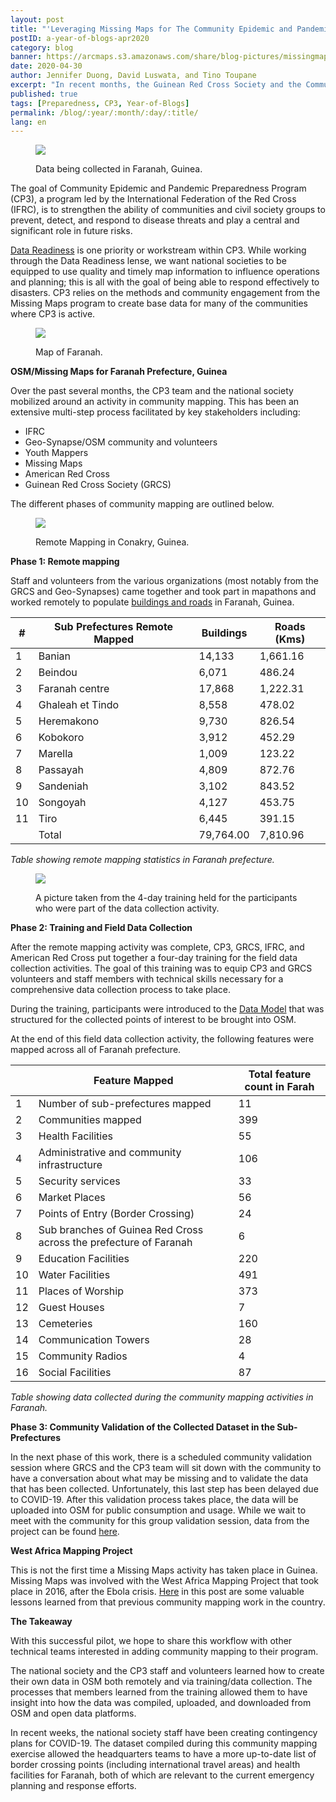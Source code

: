 ```yaml
---
layout: post
title: "'Leveraging Missing Maps for The Community Epidemic and Pandemic Preparedness Program (CP3) in Guinea' – A Year of Blogs – April 2020"
postID: a-year-of-blogs-apr2020
category: blog
banner: https://arcmaps.s3.amazonaws.com/share/blog-pictures/missingmaps-blog_20200430_longerbanner.jpg
date: 2020-04-30
author: Jennifer Duong, David Luswata, and Tino Toupane
excerpt: "In recent months, the Guinean Red Cross Society and the Community Epidemic and Pandemic Preparedness Program (CP3) teams created their own map data, tracing remotely in OSM and via field data collection. The staff and volunteers involved gained valuable insight in how information is compiled and shared from OSM and other open source platforms."
published: true
tags: [Preparedness, CP3, Year-of-Blogs]
permalink: /blog/:year/:month/:day/:title/
lang: en
---
```


<figure>
<img src="https://arcmaps.s3.amazonaws.com/share/blog-pictures/missingmaps-blog_20200430_Image1.png">
<p class="caption"> Data being collected in Faranah, Guinea.</p>
</figure>

The goal of Community Epidemic and Pandemic Preparedness Program (CP3), a program led by the International Federation of the Red Cross (IFRC), is to strengthen the ability of communities and civil society groups to prevent, detect, and respond to disease threats and play a central and significant role in future risks.

[Data Readiness](https://arcmaps.s3.amazonaws.com/share/blog-pictures/missingmaps-blog_CP3_data_readiness_1pager.pdf) is one priority or workstream within CP3. While working through the Data Readiness lense, we want national societies to be equipped to use quality and timely map information to influence operations and planning; this is all with the goal of being able to respond effectively to disasters. CP3 relies on the methods and community engagement from the Missing Maps program to create base data for many of the communities where CP3 is active.

<figure>
<img src="https://arcmaps.s3.amazonaws.com/share/blog-pictures/missingmaps-blog_20200430_Image2.png">
<p class="caption">Map of Faranah.</p>
</figure>

**OSM/Missing Maps for Faranah Prefecture, Guinea**

Over the past several months, the CP3 team and the national society mobilized around an activity in community mapping. This has been an extensive multi-step process facilitated by key stakeholders including:

* IFRC
* Geo-Synapse/OSM community and volunteers
* Youth Mappers
* Missing Maps
* American Red Cross
* Guinean Red Cross Society (GRCS)

The different phases of community mapping are outlined below.

<figure>
<img src="https://arcmaps.s3.amazonaws.com/share/blog-pictures/missingmaps-blog_20200430_Image3.png">
<p class="caption">Remote Mapping in Conakry, Guinea.</p>
</figure>

**Phase 1: Remote mapping**

Staff and volunteers from the various organizations (most notably from the GRCS and Geo-Synapses) came together and took part in mapathons and worked remotely to populate [buildings and roads](http://taches.francophonelibre.org/?sort_by=priority&direction=asc&search=faranah) in Faranah, Guinea.

| \#    | Sub Prefectures Remote Mapped | Buildings  | Roads \(Kms\) |
|-------|-------------------------------|------------|---------------|
| 1     | Banian                        | 14,133     | 1,661\.16     |
| 2     | Beindou                       | 6,071      | 486\.24       |
| 3     | Faranah centre                | 17,868     | 1,222\.31     |
| 4     | Ghaleah et Tindo              | 8,558      | 478\.02       |
| 5     | Heremakono                    | 9,730      | 826\.54       |
| 6     | Kobokoro                      | 3,912      | 452\.29       |
| 7     | Marella                       | 1,009      | 123\.22       |
| 8     | Passayah                      | 4,809      | 872\.76       |
| 9     | Sandeniah                     | 3,102      | 843\.52       |
| 10    | Songoyah                      | 4,127      | 453\.75       |
| 11    | Tiro                          | 6,445      | 391\.15       |
|  |         Total                      | 79,764\.00 | 7,810\.96     |

 _Table showing remote mapping statistics in Faranah prefecture._

 <figure>
 <img src="https://arcmaps.s3.amazonaws.com/share/blog-pictures/missingmaps-blog_20200430_Image4.png">
 <p class="caption">A picture taken from the 4-day training held for the participants who were part of the data collection activity.</p>
 </figure>

**Phase 2: Training and Field Data Collection**

After the remote mapping activity was complete, CP3, GRCS, IFRC, and American Red Cross put together a four-day training for the field data collection activities. The goal of this training was to equip CP3 and GRCS volunteers and staff members with technical skills necessary for a comprehensive data collection process to take place.

During the training, participants were introduced to the [Data Model](https://docs.google.com/document/d/1SGc0y1N0BoCCgYV5qSmtjOtJxpYVOHYD0Ayb-ZF9c24/edit?usp=sharing) that was structured for the collected points of interest to be brought into OSM.

At the end of this field data collection activity, the following features were mapped across all of Faranah prefecture.

|    | Feature Mapped                                                    | Total feature count in Farah |
|----|-------------------------------------------------------------------|------------------------------|
| 1  | Number of sub\-prefectures mapped                                 | 11                           |
| 2  | Communities mapped                                                | 399                          |
| 3  | Health Facilities                                                 | 55                           |
| 4  | Administrative and community infrastructure                       | 106                          |
| 5  | Security services                                                 | 33                           |
| 6  | Market Places                                                     | 56                           |
| 7  | Points of Entry \(Border Crossing\)                               | 24                           |
| 8  | Sub branches of Guinea Red Cross across the prefecture of Faranah | 6                            |
| 9  | Education Facilities                                              | 220                          |
| 10 | Water Facilities                                                  | 491                          |
| 11 | Places of Worship                                                 | 373                          |
| 12 | Guest Houses                                                      | 7                            |
| 13 | Cemeteries                                                        | 160                          |
| 14 | Communication Towers                                              | 28                           |
| 15 | Community Radios                                                  | 4                            |
| 16 | Social Facilities                                                 | 87                           |


_Table showing data collected during the community mapping activities in Faranah._

**Phase 3: Community Validation of the Collected Dataset in the Sub-Prefectures**

In the next phase of this work, there is a scheduled community validation session where GRCS and the CP3 team will sit down with the community to have a conversation about what may be missing and to validate the data that has been collected. Unfortunately, this last step has been delayed due to COVID-19. After this validation process takes place, the data will be uploaded into OSM for public consumption and usage. While we wait to meet with the community for this group validation session, data from the project can be found [here](https://data.humdata.org/search?groups=gin&organization=american-red-cross&q=guinea&ext_page_size=25&sort=score%20desc%2C%20if(gt(last_modified%2Creview_date)%2Clast_modified%2Creview_date)%20desc).

**West Africa Mapping Project**

This is not the first time a Missing Maps activity has taken place in Guinea. Missing Maps was involved with the West Africa Mapping Project that took place in 2016, after the Ebola crisis. [Here](https://www.missingmaps.org/blog/2017/01/24/west-africa-mapping-hub-end/) in this post are some valuable lessons learned from that previous community mapping work in the country.

**The Takeaway**

With this successful pilot, we hope to share this workflow with other technical teams interested in adding community mapping to their program.

The national society and the CP3 staff and volunteers learned how to create their own data in OSM both remotely and via training/data collection. The processes that members learned from the training allowed them to have insight into how the data was compiled, uploaded, and downloaded from OSM and open data platforms.

In recent weeks, the national society staff have been creating contingency plans for COVID-19. The dataset compiled during this community mapping exercise allowed the headquarters teams to have a more up-to-date list of border crossing points (including international travel areas) and health facilities for Faranah, both of which are relevant to the current emergency planning and response efforts.
